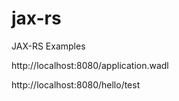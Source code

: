 jax-rs
======

JAX-RS Examples

http://localhost:8080/application.wadl

http://localhost:8080/hello/test

